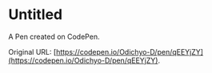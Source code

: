 # Untitled

A Pen created on CodePen.

Original URL: [https://codepen.io/Odichyo-D/pen/qEEYjZY](https://codepen.io/Odichyo-D/pen/qEEYjZY).

